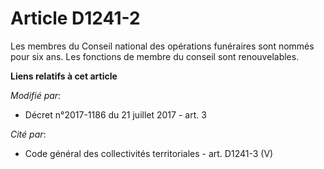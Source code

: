 # Article D1241-2

Les membres du Conseil national des opérations funéraires sont nommés pour six ans. Les fonctions de membre du conseil sont
renouvelables.

**Liens relatifs à cet article**

_Modifié par_:

  - Décret n°2017-1186 du 21 juillet 2017 - art. 3

_Cité par_:

  - Code général des collectivités territoriales - art. D1241-3 (V)
